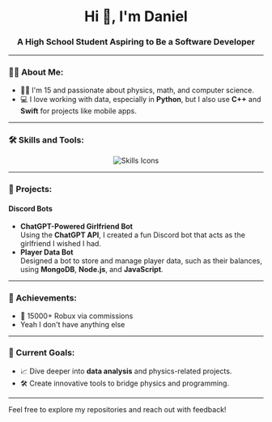<h1 align="center">Hi 👋, I'm Daniel</h1>
<h3 align="center">A High School Student Aspiring to Be a Software Developer</h3>

---

### 👨‍💻 About Me:
- 🧑‍🎓 I'm 15 and passionate about physics, math, and computer science.  
- 💻 I love working with data, especially in **Python**, but I also use **C++** and **Swift** for projects like mobile apps.  

---

### 🛠️ Skills and Tools:
<p align="center">
  <img src="https://skillicons.dev/icons?i=python,cpp,swift" alt="Skills Icons" />
</p>

---

### 🚀 Projects:

#### **Discord Bots**
- **ChatGPT-Powered Girlfriend Bot**  
  Using the **ChatGPT API**, I created a fun Discord bot that acts as the girlfriend I wished I had.  
- **Player Data Bot**  
  Designed a bot to store and manage player data, such as their balances, using **MongoDB**, **Node.js**, and **JavaScript**.  

---

### 🥇 Achievements:
- 💸 15000+ Robux via commissions
- Yeah I don't have anything else

---

### 🌟 Current Goals:
- 📈 Dive deeper into **data analysis** and physics-related projects.  
- 🛠️ Create innovative tools to bridge physics and programming.  

---

Feel free to explore my repositories and reach out with feedback!  
